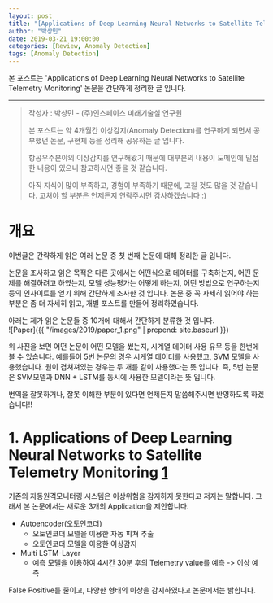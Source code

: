 ```yaml
---
layout: post
title: "[Applications of Deep Learning Neural Networks to Satellite Telemetry Monitoring] Paper Review"
author: "박상민"
date: 2019-03-21 19:00:00
categories: [Review, Anomaly Detection]
tags: [Anomaly Detection]
---
```


본 포스트는 'Applications of Deep Learning Neural Networks to Satellite Telemetry Monitoring' 논문을 간단하게 정리한 글 입니다.

---

> 작성자 : 박상민 - (주)인스페이스 미래기술실 연구원 
>
> 본 포스트는 약 4개월간 이상감지(Anomaly Detection)를 연구하게 되면서 공부했던 논문, 구현체 등을 정리해 공유하는 글 입니다. 
>
> 항공우주분야의 이상감지를 연구해왔기 때문에 대부분의 내용이 도메인에 밀접한 내용이 있으니 참고하시면 좋을 것 같습니다.
> 
> 아직 지식이 많이 부족하고, 경험이 부족하기 때문에, 고칠 것도 많을 것 같습니다. 고처야 할 부분은 언제든지 연락주시면 감사하겠습니다 :)


#  개요

이번글은 간략하게 읽은 여러 논문 중 첫 번째 논문에 대해 정리한 글 입니다. 

논문을 조사하고 읽은 목적은 다른 곳에서는 어떤식으로 데이터를 구축하는지, 어떤 문제를 해결하려고 하였는지, 모델 성능평가는 어떻게 하는지, 어떤 방법으로 연구하는지 등의 인사이트를 얻기 위해 간단하게 조사한 것 입니다. 논문 중 꼭 자세히 읽어야 하는  부분은 좀 더 자세히 읽고, 개별 포스트를 만들어 정리하였습니다.
    
아래는 제가 읽은 논문들 중 10개에 대해서 간단하게 분류한 것 입니다.  
![Paper]({{ "/images/2019/paper_1.png" | prepend: site.baseurl }})

위 사진을 보면 어떤 논문이 어떤 모델을 썼는지, 시계열 데이터 사용 유무 등을 한번에 볼 수 있습니다. 예를들어 5번 논문의 경우 시게열 데이터를 사용했고, SVM 모델을 사용했습니다. 원이 겹쳐져있는 경우는 두 개를 같이 사용했다는 뜻 입니다. 즉, 5번 논문은 SVM모델과 DNN + LSTM를 동시에 사용한 모델이라는 뜻 입니다.

번역을 잘못하거나, 잘못 이해한 부분이 있다면 언제든지 말씀해주시면 반영하도록 하겠습니다!!

# 1. Applications of Deep Learning Neural Networks to Satellite Telemetry Monitoring [1](https://elib.dlr.de/121211/1/6.2018-2558.pdf)

기존의 자동원격모니터링 시스템은 이상위험을 감지하지 못한다고 저자는 말합니다. 
그래서 본 논문에서는 새로운 3개의 Application을 제안합니다.

* Autoencoder(오토인코더)
    * 오토인코더 모델을 이용한 자동 피쳐 추출
    * 오토인코더 모델을 이용한 이상감지
* Multi LSTM-Layer
    * 예측 모델을 이용하여 4시간 30분 후의 Telemetry value를 예측 -> 이상 예측

False Positive를 줄이고, 다양한 형태의 이상을 감지하였다고 논문에서는 밝힙니다.